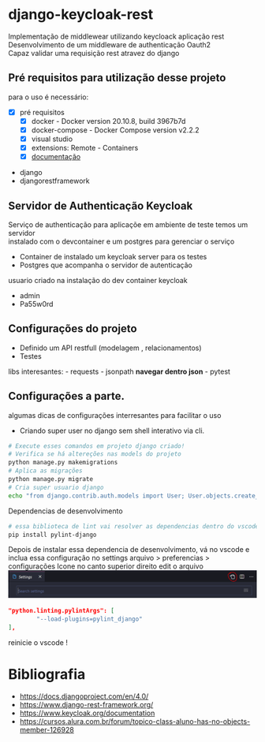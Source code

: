# django-keycloak-rest
Implementação de middlewear utilizando keycloack aplicação rest  
Desenvolvimento de um middleware de authenticação Oauth2  
Capaz validar uma requisição rest atravez do django

## Pré requisitos para utilização desse projeto

para o uso é necessário:  
- [x] pré requisitos
    - [x] docker - Docker version 20.10.8, build 3967b7d
    - [x] docker-compose - Docker Compose version v2.2.2
    - [x] visual studio
    - [x] extensions: Remote - Containers
    - [x] [documentação](https://code.visualstudio.com/docs/remote/containers)

 - django 
 - djangorestframework
 
## Servidor de Authenticação Keycloak
Serviço de authenticação para aplicaçõe em ambiente de teste temos um servidor  
instalado com o devcontainer e um postgres para gerenciar o serviço

 - Container de instalado um keycloak server para os testes
 - Postgres que acompanha o servidor de autenticação

usuario criado na instalação do dev container keycloak
- admin
- Pa55w0rd 

## Configurações do projeto

 - Definido um API restfull (modelagem , relacionamentos)
 - Testes 

 libs interesantes:
    - requests
    - jsonpath **navegar dentro json**
    - pytest

## Configurações a parte.
algumas dicas de configurações interresantes para facilitar o uso

- Criando super user no django sem shell interativo via cli.
```bash
# Execute esses comandos em projeto django criado!
# Verifica se há altereções nas models do projeto
python manage.py makemigrations
# Aplica as migrações 
python manage.py migrate
# Cria super usuario django 
echo "from django.contrib.auth.models import User; User.objects.create_superuser('admin', 'admin@example.com', 'admin')" | python ./manage.py shell
```
Dependencias de desenvolvimento  
```bash
# essa biblioteca de lint vai resolver as dependencias dentro do vscode (desenvolvimento)
pip install pylint-django
```
Depois de instalar essa dependencia de desenvolvimento, vá no vscode e inclua essa configuração no settings
arquivo > preferencias > configurações
Icone no canto superior direito edit o arquivo 
![](app/static/vscode-settings.png)
```json
"python.linting.pylintArgs": [
        "--load-plugins=pylint_django"
],
```
reinicie o vscode !

# Bibliografia

- https://docs.djangoproject.com/en/4.0/
- https://www.django-rest-framework.org/
- https://www.keycloak.org/documentation
- https://cursos.alura.com.br/forum/topico-class-aluno-has-no-objects-member-126928


